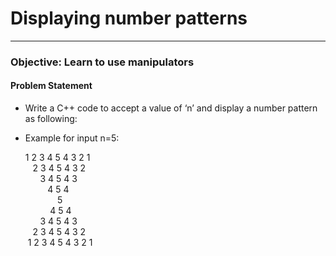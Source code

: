 # Displaying number patterns
---     
### Objective:  Learn to use manipulators

#### Problem Statement
* Write a C++ code to accept a value of ‘n’ and display a number pattern as following:


* Example for input n=5:
 
    1 2 3 4 5 4 3 2 1\
&nbsp;&nbsp; 2 3 4 5 4 3 2\
&nbsp;&nbsp;&nbsp;&nbsp;&nbsp;&nbsp;3 4 5 4 3\
&nbsp;&nbsp;&nbsp;&nbsp;&nbsp;&nbsp;&nbsp;&nbsp;&nbsp;4 5 4\
&nbsp;&nbsp;&nbsp;&nbsp;&nbsp;&nbsp;&nbsp;&nbsp;&nbsp;&nbsp;&nbsp;&nbsp;&nbsp;5\
&nbsp;&nbsp;&nbsp;&nbsp;&nbsp;&nbsp;&nbsp;&nbsp;&nbsp;&nbsp;4 5 4\
&nbsp;&nbsp;&nbsp;&nbsp;&nbsp;&nbsp;3 4 5 4 3\
&nbsp;&nbsp; 2 3 4 5 4 3 2\
&nbsp;1 2 3 4 5 4 3 2 1
